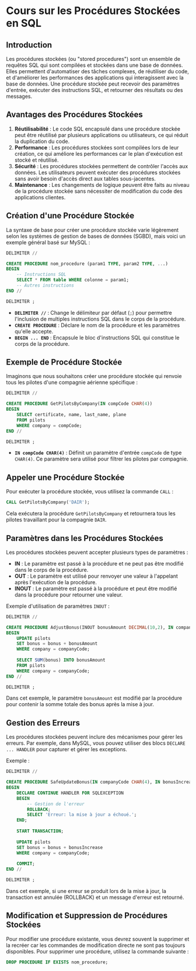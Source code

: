 # Cours sur les Procédures Stockées en SQL

## Introduction

Les procédures stockées (ou "stored procedures") sont un ensemble de requêtes SQL qui sont compilées et stockées dans une base de données. Elles permettent d'automatiser des tâches complexes, de réutiliser du code, et d'améliorer les performances des applications qui interagissent avec la base de données. Une procédure stockée peut recevoir des paramètres d'entrée, exécuter des instructions SQL, et retourner des résultats ou des messages.

## Avantages des Procédures Stockées

1. **Réutilisabilité** : Le code SQL encapsulé dans une procédure stockée peut être réutilisé par plusieurs applications ou utilisateurs, ce qui réduit la duplication du code.
2. **Performance** : Les procédures stockées sont compilées lors de leur création, ce qui améliore les performances car le plan d'exécution est stocké et réutilisé.
3. **Sécurité** : Les procédures stockées permettent de contrôler l'accès aux données. Les utilisateurs peuvent exécuter des procédures stockées sans avoir besoin d'accès direct aux tables sous-jacentes.
4. **Maintenance** : Les changements de logique peuvent être faits au niveau de la procédure stockée sans nécessiter de modification du code des applications clientes.

## Création d'une Procédure Stockée

La syntaxe de base pour créer une procédure stockée varie légèrement selon les systèmes de gestion de bases de données (SGBD), mais voici un exemple général basé sur MySQL :

```sql
DELIMITER //

CREATE PROCEDURE nom_procedure (param1 TYPE, param2 TYPE, ...)
BEGIN
    -- Instructions SQL
    SELECT * FROM table WHERE colonne = param1;
    -- Autres instructions
END //

DELIMITER ;
```

- **`DELIMITER //`** : Change le délimiteur par défaut (`;`) pour permettre l'inclusion de multiples instructions SQL dans le corps de la procédure.
- **`CREATE PROCEDURE`** : Déclare le nom de la procédure et les paramètres qu'elle accepte.
- **`BEGIN ... END`** : Encapsule le bloc d'instructions SQL qui constitue le corps de la procédure.

## Exemple de Procédure Stockée

Imaginons que nous souhaitons créer une procédure stockée qui renvoie tous les pilotes d'une compagnie aérienne spécifique :

```sql
DELIMITER //

CREATE PROCEDURE GetPilotsByCompany(IN compCode CHAR(4))
BEGIN
    SELECT certificate, name, last_name, plane
    FROM pilots
    WHERE company = compCode;
END //

DELIMITER ;
```

- **`IN compCode CHAR(4)`** : Définit un paramètre d'entrée `compCode` de type `CHAR(4)`. Ce paramètre sera utilisé pour filtrer les pilotes par compagnie.

## Appeler une Procédure Stockée

Pour exécuter la procédure stockée, vous utilisez la commande `CALL` :

```sql
CALL GetPilotsByCompany('DAIR');
```

Cela exécutera la procédure `GetPilotsByCompany` et retournera tous les pilotes travaillant pour la compagnie `DAIR`.

## Paramètres dans les Procédures Stockées

Les procédures stockées peuvent accepter plusieurs types de paramètres :

- **IN** : Le paramètre est passé à la procédure et ne peut pas être modifié dans le corps de la procédure.
- **OUT** : Le paramètre est utilisé pour renvoyer une valeur à l'appelant après l'exécution de la procédure.
- **INOUT** : Le paramètre est passé à la procédure et peut être modifié dans la procédure pour retourner une valeur.

Exemple d'utilisation de paramètres `INOUT` :

```sql
DELIMITER //

CREATE PROCEDURE AdjustBonus(INOUT bonusAmount DECIMAL(10,2), IN companyCode CHAR(4))
BEGIN
    UPDATE pilots
    SET bonus = bonus + bonusAmount
    WHERE company = companyCode;
    
    SELECT SUM(bonus) INTO bonusAmount
    FROM pilots
    WHERE company = companyCode;
END //

DELIMITER ;
```

Dans cet exemple, le paramètre `bonusAmount` est modifié par la procédure pour contenir la somme totale des bonus après la mise à jour.

## Gestion des Erreurs

Les procédures stockées peuvent inclure des mécanismes pour gérer les erreurs. Par exemple, dans MySQL, vous pouvez utiliser des blocs `DECLARE ... HANDLER` pour capturer et gérer les exceptions.

Exemple :

```sql
DELIMITER //

CREATE PROCEDURE SafeUpdateBonus(IN companyCode CHAR(4), IN bonusIncrease DECIMAL(10,2))
BEGIN
    DECLARE CONTINUE HANDLER FOR SQLEXCEPTION
    BEGIN
        -- Gestion de l'erreur
        ROLLBACK;
        SELECT 'Erreur: la mise à jour a échoué.';
    END;
    
    START TRANSACTION;
    
    UPDATE pilots
    SET bonus = bonus + bonusIncrease
    WHERE company = companyCode;
    
    COMMIT;
END //

DELIMITER ;
```

Dans cet exemple, si une erreur se produit lors de la mise à jour, la transaction est annulée (ROLLBACK) et un message d'erreur est retourné.

## Modification et Suppression de Procédures Stockées

Pour modifier une procédure existante, vous devrez souvent la supprimer et la recréer car les commandes de modification directe ne sont pas toujours disponibles. Pour supprimer une procédure, utilisez la commande suivante :

```sql
DROP PROCEDURE IF EXISTS nom_procedure;
```
